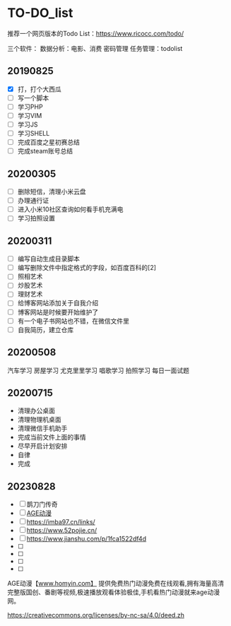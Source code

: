 # TO-DO_list

推荐一个网页版本的Todo List：https://www.ricocc.com/todo/

三个软件：
数据分析：电影、消费
密码管理
任务管理：todolist
## 20190825
- [x] 打，打个大西瓜
- [ ] 写一个脚本
- [ ] 学习PHP
- [ ] 学习VIM
- [ ] 学习JS
- [ ] 学习SHELL
- [ ] 完成百度之星初赛总结
- [ ] 完成steam账号总结

## 20200305
- [ ] 删除短信，清理小米云盘
- [ ] 办理通行证
- [ ] 进入小米10社区查询如何看手机充满电
- [ ] 学习拍照设置

## 20200311
- [ ] 编写自动生成目录脚本
- [ ] 编写删除文件中指定格式的字段，如百度百科的[2]
- [ ] 照相艺术
- [ ] 炒股艺术
- [ ] 理财艺术
- [ ] 给博客网站添加关于自我介绍
- [ ] 博客网站是时候要开始维护了
- [ ] 有一个电子书网站也不错，在微信文件里
- [ ] 自我简历，建立仓库

## 20200508
汽车学习
房屋学习
尤克里里学习
唱歌学习
拍照学习
每日一面试题


## 20200715
- 清理办公桌面
- 清理物理机桌面
- 清理微信手机助手
- 完成当前文件上面的事情
- 尽早开启计划安排
- 自律
- 完成

## 20230828
- [ ] 鹊刀门传奇
- [ ] [AGE动漫](https://www.homyin.com/)
- [ ] https://imba97.cn/links/
- [ ] https://www.52pojie.cn/
- [ ] https://www.jianshu.com/p/1fca1522df4d
- [ ] 
- [ ] 
- [ ] 
- [ ] 

AGE动漫【www.homyin.com】 提供免费热门动漫免费在线观看,拥有海量高清完整版国创、番剧等视频,极速播放观看体验极佳,手机看热门动漫就来age动漫网。

https://creativecommons.org/licenses/by-nc-sa/4.0/deed.zh












